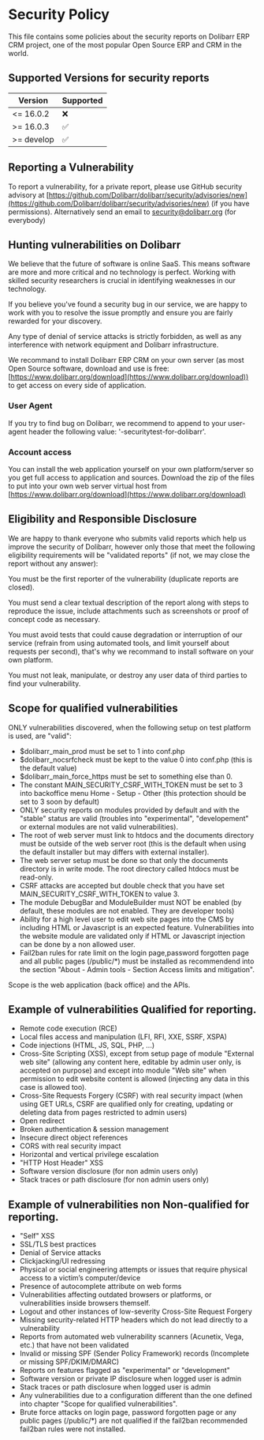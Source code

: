# Security Policy

This file contains some policies about the security reports on Dolibarr ERP CRM project, one of the most popular Open Source ERP and CRM in the world.

## Supported Versions for security reports

| Version    | Supported              |
| ---------- | ---------------------- |
| <= 16.0.2  | :x:                    |
| >= 16.0.3  | :white_check_mark:     |
| >= develop | :white_check_mark:     |

## Reporting a Vulnerability

To report a vulnerability, for a private report, please use GitHub security advisory at [https://github.com/Dolibarr/dolibarr/security/advisories/new](https://github.com/Dolibarr/dolibarr/security/advisories/new) (if you have permissions).
Alternatively send an email to security@dolibarr.org (for everybody)

## Hunting vulnerabilities on Dolibarr

We believe that the future of software is online SaaS. This means software are more and more critical and no technology is perfect. Working with skilled security researchers is crucial in identifying weaknesses in our technology.

If you believe you've found a security bug in our service, we are happy to work with you to resolve the issue promptly and ensure you are fairly rewarded for your discovery.

Any type of denial of service attacks is strictly forbidden, as well as any interference with network equipment and Dolibarr infrastructure.

We recommand to install Dolibarr ERP CRM on your own server (as most Open Source software, download and use is free: [https://www.dolibarr.org/download](https://www.dolibarr.org/download)) to get access on every side of application.

### User Agent

If you try to find bug on Dolibarr, we recommend to append to your user-agent header the following value: '-securitytest-for-dolibarr'.

### Account access

You can install the web application yourself on your own platform/server so you get full access to application and sources. Download the zip of the files to put into your own web server virtual host from [https://www.dolibarr.org/download](https://www.dolibarr.org/download)

## Eligibility and Responsible Disclosure

We are happy to thank everyone who submits valid reports which help us improve the security of Dolibarr, however only those that meet the following eligibility requirements will be "validated reports" (if not, we may close the report without any answer):

You must be the first reporter of the vulnerability (duplicate reports are closed).

You must send a clear textual description of the report along with steps to reproduce the issue, include attachments such as screenshots or proof of concept code as necessary.

You must avoid tests that could cause degradation or interruption of our service (refrain from using automated tools, and limit yourself about requests per second), that's why we recommand to install software on your own platform.

You must not leak, manipulate, or destroy any user data of third parties to find your vulnerability.

## Scope for qualified vulnerabilities

ONLY vulnerabilities discovered, when the following setup on test platform is used, are "valid":

* $dolibarr_main_prod must be set to 1 into conf.php
* $dolibarr_nocsrfcheck must be kept to the value 0 into conf.php (this is the default value)
* $dolibarr_main_force_https must be set to something else than 0.
* The constant MAIN_SECURITY_CSRF_WITH_TOKEN must be set to 3 into backoffice menu Home - Setup - Other (this protection should be set to 3 soon by default)
* ONLY security reports on modules provided by default and with the "stable" status are valid (troubles into "experimental", "developement" or external modules are not valid vulnerabilities).
* The root of web server must link to htdocs and the documents directory must be outside of the web server root (this is the default when using the default installer but may differs with external installer).
* The web server setup must be done so that only the documents directory is in write mode. The root directory called htdocs must be read-only.
* CSRF attacks are accepted but double check that you have set MAIN_SECURITY_CSRF_WITH_TOKEN to value 3.
* The module DebugBar and ModuleBuilder must NOT be enabled (by default, these modules are not enabled. They are developer tools)
* Ability for a high level user to edit web site pages into the CMS by including HTML or Javascript is an expected feature. Vulnerabilities into the website module are validated only if HTML or Javascript injection can be done by a non allowed user.
* Fail2ban rules for rate limit on the login page,password forgotten page and all public pages (/public/*) must be installed as recommendend into the section "About - Admin tools - Section Access limits and mitigation".

Scope is the web application (back office) and the APIs.

## Example of vulnerabilities Qualified for reporting.

* Remote code execution (RCE)
* Local files access and manipulation (LFI, RFI, XXE, SSRF, XSPA)
* Code injections (HTML, JS, SQL, PHP, ...)
* Cross-Site Scripting (XSS), except from setup page of module "External web site" (allowing any content here, editable by admin user only, is accepted on purpose) and except into module "Web site" when permission to edit website content is allowed (injecting any data in this case is allowed too).
* Cross-Site Requests Forgery (CSRF) with real security impact (when using GET URLs, CSRF are qualified only for creating, updating or deleting data from pages restricted to admin users)
* Open redirect
* Broken authentication & session management
* Insecure direct object references
* CORS with real security impact
* Horizontal and vertical privilege escalation
* "HTTP Host Header" XSS
* Software version disclosure (for non admin users only)
* Stack traces or path disclosure (for non admin users only)

## Example of vulnerabilities non Non-qualified for reporting.

* "Self" XSS
* SSL/TLS best practices
* Denial of Service attacks
* Clickjacking/UI redressing
* Physical or social engineering attempts or issues that require physical access to a victim’s computer/device
* Presence of autocomplete attribute on web forms
* Vulnerabilities affecting outdated browsers or platforms, or vulnerabilities inside browsers themself.
* Logout and other instances of low-severity Cross-Site Request Forgery
* Missing security-related HTTP headers which do not lead directly to a vulnerability
* Reports from automated web vulnerability scanners (Acunetix, Vega, etc.) that have not been validated
* Invalid or missing SPF (Sender Policy Framework) records (Incomplete or missing SPF/DKIM/DMARC)
* Reports on features flagged as "experimental" or "development"
* Software version or private IP disclosure when logged user is admin
* Stack traces or path disclosure when logged user is admin
* Any vulnerabilities due to a configuration different than the one defined into chapter "Scope for qualified vulnerabilities".
* Brute force attacks on login page, password forgotten page or any public pages (/public/*) are not qualified if the fail2ban recommended fail2ban rules were not installed.  
